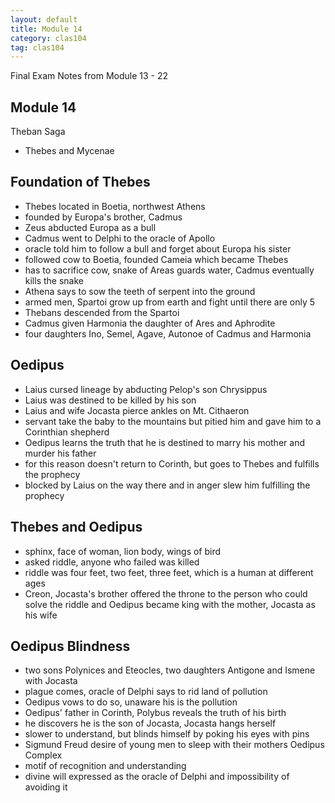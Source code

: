```yaml
---
layout: default
title: Module 14
category: clas104
tag: clas104
---
```


Final Exam Notes from Module 13 - 22

## Module 14

Theban Saga
- Thebes and Mycenae

## Foundation of Thebes
- Thebes located in Boetia, northwest Athens
- founded by Europa's brother, Cadmus
- Zeus abducted Europa as a bull
- Cadmus went to Delphi to the oracle of Apollo
- oracle told him to follow a bull and forget about Europa his sister
- followed cow to Boetia, founded Cameia which became Thebes
- has to sacrifice cow, snake of Areas guards water, Cadmus eventually kills the snake
- Athena says to sow the teeth of serpent into the ground
- armed men, Spartoi grow up from earth and fight until there are only 5
- Thebans descended from the Spartoi
- Cadmus given Harmonia the daughter of Ares and Aphrodite
- four daughters Ino, Semel, Agave, Autonoe of Cadmus and Harmonia

## Oedipus
- Laius cursed lineage by abducting Pelop's son Chrysippus
- Laius was destined to be killed by his son
- Laius and wife Jocasta pierce ankles on Mt. Cithaeron
- servant take the baby to the mountains but pitied him and gave him to a Corinthian shepherd
- Oedipus learns the truth that he is destined to marry his mother and murder his father
- for this reason doesn't return to Corinth, but goes to Thebes and fulfills the prophecy
- blocked by Laius on the way there and in anger slew him fulfilling the prophecy

## Thebes and Oedipus
- sphinx, face of woman, lion body, wings of bird
- asked riddle, anyone who failed was killed
- riddle was four feet, two feet, three feet, which is a human at different ages
- Creon, Jocasta's brother offered the throne to the person who could solve the riddle and Oedipus became king with the mother, Jocasta as his wife

## Oedipus Blindness
- two sons Polynices and Eteocles, two daughters Antigone and Ismene with Jocasta
- plague comes, oracle of Delphi says to rid land of pollution
- Oedipus vows to do so, unaware his is the pollution
- Oedipus' father in Corinth, Polybus reveals the truth of his birth
- he discovers he is the son of Jocasta, Jocasta hangs herself
- slower to understand, but blinds himself by poking his eyes with pins
- Sigmund Freud desire of young men to sleep with their mothers Oedipus Complex
- motif of recognition and understanding
- divine will expressed as the oracle of Delphi and impossibility of avoiding it
